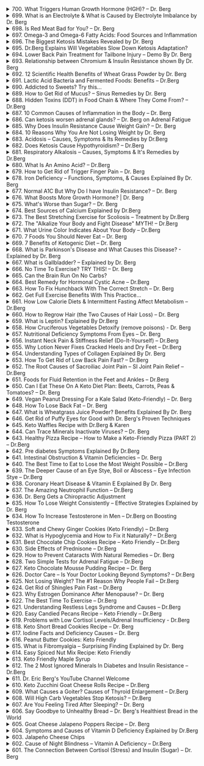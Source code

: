 <details>
<summary>700. What Triggers Human Growth Hormone (HGH)? – Dr. Berg</summary><br>

<a href="https://www.youtube.com/watch?v=TAQZATxnAfI" target="_blank">
    <img src="https://img.youtube.com/vi/TAQZATxnAfI/maxresdefault.jpg" 
        _target="blank" alt="[Youtube]" width="200">
</a>


</details>

<details>
<summary>699. What is an Electrolyte & What is Caused by Electrolyte Imbalance by Dr. Berg</summary><br>

<a href="https://www.youtube.com/watch?v=OBnoVmsPODg" target="_blank">
    <img src="https://img.youtube.com/vi/OBnoVmsPODg/maxresdefault.jpg" 
        _target="blank" alt="[Youtube]" width="200">
</a>


</details>

<details>
<summary>698. Is Red Meat Bad for You? – Dr. Berg</summary><br>

<a href="https://www.youtube.com/watch?v=e1wy2NeItQQ" target="_blank">
    <img src="https://img.youtube.com/vi/e1wy2NeItQQ/maxresdefault.jpg" 
        _target="blank" alt="[Youtube]" width="200">
</a>


</details>

<details>
<summary>697. Omega-3 and Omega-6 Fatty Acids: Food Sources and Inflammation</summary><br>

<a href="https://www.youtube.com/watch?v=iXXBwBMtGmQ" target="_blank">
    <img src="https://img.youtube.com/vi/iXXBwBMtGmQ/maxresdefault.jpg" 
        _target="blank" alt="[Youtube]" width="200">
</a>


</details>

<details>
<summary>696. The Biggest Ketosis Mistakes Revealed by Dr. Berg</summary><br>

<a href="https://www.youtube.com/watch?v=M23vP6GAovg" target="_blank">
    <img src="https://img.youtube.com/vi/M23vP6GAovg/maxresdefault.jpg" 
        _target="blank" alt="[Youtube]" width="200">
</a>


</details>

<details>
<summary>695. Dr.Berg Explains Will Vegetables Slow Down Ketosis Adaptation?</summary><br>

<a href="https://www.youtube.com/watch?v=Pr4u-hK1J6c" target="_blank">
    <img src="https://img.youtube.com/vi/Pr4u-hK1J6c/maxresdefault.jpg" 
        _target="blank" alt="[Youtube]" width="200">
</a>


</details>

<details>
<summary>694. Lower Back Pain Treatment for Tailbone Injury – Demo By Dr. Berg</summary><br>

<a href="https://www.youtube.com/watch?v=HPEC4QsW8E4" target="_blank">
    <img src="https://img.youtube.com/vi/HPEC4QsW8E4/maxresdefault.jpg" 
        _target="blank" alt="[Youtube]" width="200">
</a>


</details>

<details>
<summary>693. Relationship between Chromium & Insulin Resistance shown By Dr. Berg</summary><br>

<a href="https://www.youtube.com/watch?v=RABThDFW000" target="_blank">
    <img src="https://img.youtube.com/vi/RABThDFW000/maxresdefault.jpg" 
        _target="blank" alt="[Youtube]" width="200">
</a>


</details>

<details>
<summary>692. 12 Scientific Health Benefits of Wheat Grass Powder by Dr. Berg</summary><br>

<a href="https://www.youtube.com/watch?v=7W9BJpFMaa4" target="_blank">
    <img src="https://img.youtube.com/vi/7W9BJpFMaa4/maxresdefault.jpg" 
        _target="blank" alt="[Youtube]" width="200">
</a>


</details>

<details>
<summary>691. Lactic Acid Bacteria and Fermented Foods: Benefits – Dr.Berg</summary><br>

<a href="https://www.youtube.com/watch?v=EVy2bxxSI4Q" target="_blank">
    <img src="https://img.youtube.com/vi/EVy2bxxSI4Q/maxresdefault.jpg" 
        _target="blank" alt="[Youtube]" width="200">
</a>


</details>

<details>
<summary>690. Addicted to Sweets? Try this...</summary><br>

<a href="https://www.youtube.com/watch?v=AwJd1qXSfcQ" target="_blank">
    <img src="https://img.youtube.com/vi/AwJd1qXSfcQ/maxresdefault.jpg" 
        _target="blank" alt="[Youtube]" width="200">
</a>


</details>

<details>
<summary>689. How to Get Rid of Mucus? – Sinus Remedies by Dr. Berg</summary><br>

<a href="https://www.youtube.com/watch?v=KrJk0i6AYS8" target="_blank">
    <img src="https://img.youtube.com/vi/KrJk0i6AYS8/maxresdefault.jpg" 
        _target="blank" alt="[Youtube]" width="200">
</a>


</details>

<details>
<summary>688. Hidden Toxins (DDT) in Food Chain & Where They Come From? – Dr.Berg</summary><br>

<a href="https://www.youtube.com/watch?v=6LK2vbthHpM" target="_blank">
    <img src="https://img.youtube.com/vi/6LK2vbthHpM/maxresdefault.jpg" 
        _target="blank" alt="[Youtube]" width="200">
</a>


</details>

<details>
<summary>687. 10 Common Causes of Inflammation in the Body – Dr. Berg</summary><br>

<a href="https://www.youtube.com/watch?v=QO91P9kYt8E" target="_blank">
    <img src="https://img.youtube.com/vi/QO91P9kYt8E/maxresdefault.jpg" 
        _target="blank" alt="[Youtube]" width="200">
</a>


</details>

<details>
<summary>686. Can ketosis worsen adrenal glands? – Dr. Berg on Adrenal Fatigue</summary><br>

<a href="https://www.youtube.com/watch?v=8gDND1jge6w" target="_blank">
    <img src="https://img.youtube.com/vi/8gDND1jge6w/maxresdefault.jpg" 
        _target="blank" alt="[Youtube]" width="200">
</a>


</details>

<details>
<summary>685. Why Does Insulin Resistance Cause Weight Gain? – Dr. Berg</summary><br>

<a href="https://www.youtube.com/watch?v=wducoxnU5YE" target="_blank">
    <img src="https://img.youtube.com/vi/wducoxnU5YE/maxresdefault.jpg" 
        _target="blank" alt="[Youtube]" width="200">
</a>


</details>

<details>
<summary>684. 10 Reasons Why You Are Not Losing Weight by Dr. Berg</summary><br>

<a href="https://www.youtube.com/watch?v=KduElMXY2Fw" target="_blank">
    <img src="https://img.youtube.com/vi/KduElMXY2Fw/maxresdefault.jpg" 
        _target="blank" alt="[Youtube]" width="200">
</a>


</details>

<details>
<summary>683. Acidosis – Causes, Symptoms & Its Remedies by Dr.Berg</summary><br>

<a href="https://www.youtube.com/watch?v=kBIxzPFLAT0" target="_blank">
    <img src="https://img.youtube.com/vi/kBIxzPFLAT0/maxresdefault.jpg" 
        _target="blank" alt="[Youtube]" width="200">
</a>


</details>

<details>
<summary>682. Does Ketosis Cause Hypothyroidism? – Dr.Berg</summary><br>

<a href="https://www.youtube.com/watch?v=wzrwOlna-T0" target="_blank">
    <img src="https://img.youtube.com/vi/wzrwOlna-T0/maxresdefault.jpg" 
        _target="blank" alt="[Youtube]" width="200">
</a>


</details>

<details>
<summary>681. Respiratory Alkalosis – Causes, Symptoms & It's Remedies by Dr.Berg</summary><br>

<a href="https://www.youtube.com/watch?v=FjZQLEcxHI0" target="_blank">
    <img src="https://img.youtube.com/vi/FjZQLEcxHI0/maxresdefault.jpg" 
        _target="blank" alt="[Youtube]" width="200">
</a>


</details>

<details>
<summary>680. What Is An Amino Acid? – Dr.Berg</summary><br>

<a href="https://www.youtube.com/watch?v=cyh6mo2AeaU" target="_blank">
    <img src="https://img.youtube.com/vi/cyh6mo2AeaU/maxresdefault.jpg" 
        _target="blank" alt="[Youtube]" width="200">
</a>


</details>

<details>
<summary>679. How to Get Rid of Trigger Finger Pain – Dr. Berg</summary><br>

<a href="https://www.youtube.com/watch?v=3VdaGyHHrXw" target="_blank">
    <img src="https://img.youtube.com/vi/3VdaGyHHrXw/maxresdefault.jpg" 
        _target="blank" alt="[Youtube]" width="200">
</a>


</details>

<details>
<summary>678. Iron Deficiency – Functions, Symptoms, & Causes Explained By Dr. Berg</summary><br>

<a href="https://www.youtube.com/watch?v=yD3bW2z-yNw" target="_blank">
    <img src="https://img.youtube.com/vi/yD3bW2z-yNw/maxresdefault.jpg" 
        _target="blank" alt="[Youtube]" width="200">
</a>


</details>

<details>
<summary>677. Normal A1C But Why Do I have Insulin Resistance? – Dr. Berg</summary><br>

<a href="https://www.youtube.com/watch?v=9dOK9fR9hDU" target="_blank">
    <img src="https://img.youtube.com/vi/9dOK9fR9hDU/maxresdefault.jpg" 
        _target="blank" alt="[Youtube]" width="200">
</a>


</details>

<details>
<summary>676. What Boosts More Growth Hormone? | Dr. Berg</summary><br>

<a href="https://www.youtube.com/watch?v=fevi1lmDPEU" target="_blank">
    <img src="https://img.youtube.com/vi/fevi1lmDPEU/maxresdefault.jpg" 
        _target="blank" alt="[Youtube]" width="200">
</a>


</details>

<details>
<summary>675. What's Worse than Sugar? – Dr. Berg</summary><br>

<a href="https://www.youtube.com/watch?v=FJC68HbhlYU" target="_blank">
    <img src="https://img.youtube.com/vi/FJC68HbhlYU/maxresdefault.jpg" 
        _target="blank" alt="[Youtube]" width="200">
</a>


</details>

<details>
<summary>674. Best Sources of Calcium Explained by Dr.Berg</summary><br>

<a href="https://www.youtube.com/watch?v=ScXWNQdNBOM" target="_blank">
    <img src="https://img.youtube.com/vi/ScXWNQdNBOM/maxresdefault.jpg" 
        _target="blank" alt="[Youtube]" width="200">
</a>


</details>

<details>
<summary>673. The Best Stretching Exercise for Scoliosis – Treatment by Dr.Berg</summary><br>

<a href="https://www.youtube.com/watch?v=jxuvbZluAPk" target="_blank">
    <img src="https://img.youtube.com/vi/jxuvbZluAPk/maxresdefault.jpg" 
        _target="blank" alt="[Youtube]" width="200">
</a>


</details>

<details>
<summary>672. The "Alkalize Your Body and Fight Disease" MYTH! – Dr.Berg</summary><br>

<a href="https://www.youtube.com/watch?v=hL20rKw8FME" target="_blank">
    <img src="https://img.youtube.com/vi/hL20rKw8FME/maxresdefault.jpg" 
        _target="blank" alt="[Youtube]" width="200">
</a>


</details>

<details>
<summary>671. What Urine Color Indicates About Your Body – Dr.Berg</summary><br>

<a href="https://www.youtube.com/watch?v=rIWb2vlUNaM" target="_blank">
    <img src="https://img.youtube.com/vi/rIWb2vlUNaM/maxresdefault.jpg" 
        _target="blank" alt="[Youtube]" width="200">
</a>


</details>

<details>
<summary>670. 7 Foods You Should Never Eat – Dr. Berg</summary><br>

<a href="https://www.youtube.com/watch?v=Iyf5ViY2AbA" target="_blank">
    <img src="https://img.youtube.com/vi/Iyf5ViY2AbA/maxresdefault.jpg" 
        _target="blank" alt="[Youtube]" width="200">
</a>


</details>

<details>
<summary>669. 7 Benefits of Ketogenic Diet – Dr. Berg</summary><br>

<a href="https://www.youtube.com/watch?v=_VqsQNLZDpE" target="_blank">
    <img src="https://img.youtube.com/vi/_VqsQNLZDpE/maxresdefault.jpg" 
        _target="blank" alt="[Youtube]" width="200">
</a>


</details>

<details>
<summary>668. What is Parkinson's Disease and What Causes this Disease? - Explained by Dr. Berg</summary><br>

<a href="https://www.youtube.com/watch?v=PpKsGcbec0Q" target="_blank">
    <img src="https://img.youtube.com/vi/PpKsGcbec0Q/maxresdefault.jpg" 
        _target="blank" alt="[Youtube]" width="200">
</a>


</details>

<details>
<summary>667. What is Gallbladder? – Explained by Dr. Berg</summary><br>

<a href="https://www.youtube.com/watch?v=UJQmdF_8t9c" target="_blank">
    <img src="https://img.youtube.com/vi/UJQmdF_8t9c/maxresdefault.jpg" 
        _target="blank" alt="[Youtube]" width="200">
</a>


</details>

<details>
<summary>666. No Time To Exercise? TRY THIS! – Dr. Berg</summary><br>

<a href="https://www.youtube.com/watch?v=tbi1q0zgz1o" target="_blank">
    <img src="https://img.youtube.com/vi/tbi1q0zgz1o/maxresdefault.jpg" 
        _target="blank" alt="[Youtube]" width="200">
</a>


</details>

<details>
<summary>665. Can the Brain Run On No Carbs?</summary><br>

<a href="https://www.youtube.com/watch?v=XAil7Y5Gu5o" target="_blank">
    <img src="https://img.youtube.com/vi/XAil7Y5Gu5o/maxresdefault.jpg" 
        _target="blank" alt="[Youtube]" width="200">
</a>


</details>

<details>
<summary>664. Best Remedy for Hormonal Cystic Acne – Dr.Berg</summary><br>

<a href="https://www.youtube.com/watch?v=JE3PeG4hi4w" target="_blank">
    <img src="https://img.youtube.com/vi/JE3PeG4hi4w/maxresdefault.jpg" 
        _target="blank" alt="[Youtube]" width="200">
</a>


</details>

<details>
<summary>663. How To Fix Hunchback With The Correct Stretch – Dr. Berg</summary><br>

<a href="https://www.youtube.com/watch?v=APRTjRmBAhM" target="_blank">
    <img src="https://img.youtube.com/vi/APRTjRmBAhM/maxresdefault.jpg" 
        _target="blank" alt="[Youtube]" width="200">
</a>


</details>

<details>
<summary>662. Get Full Exercise Benefits With This Practice...</summary><br>

<a href="https://www.youtube.com/watch?v=X7WsxOjtM3c" target="_blank">
    <img src="https://img.youtube.com/vi/X7WsxOjtM3c/maxresdefault.jpg" 
        _target="blank" alt="[Youtube]" width="200">
</a>


</details>

<details>
<summary>661. How Low Calorie Diets & Intermittent Fasting Affect Metabolism – Dr.Berg</summary><br>

<a href="https://www.youtube.com/watch?v=mDGcXTGWzaY" target="_blank">
    <img src="https://img.youtube.com/vi/mDGcXTGWzaY/maxresdefault.jpg" 
        _target="blank" alt="[Youtube]" width="200">
</a>


</details>

<details>
<summary>660. How to Regrow Hair (the Two Causes of Hair Loss) – Dr. Berg</summary><br>

<a href="https://www.youtube.com/watch?v=4r8Mf7BL2Pk" target="_blank">
    <img src="https://img.youtube.com/vi/4r8Mf7BL2Pk/maxresdefault.jpg" 
        _target="blank" alt="[Youtube]" width="200">
</a>


</details>

<details>
<summary>659. What is Leptin? Explained By Dr.Berg</summary><br>

<a href="https://www.youtube.com/watch?v=o-K9xpu1pzo" target="_blank">
    <img src="https://img.youtube.com/vi/o-K9xpu1pzo/maxresdefault.jpg" 
        _target="blank" alt="[Youtube]" width="200">
</a>


</details>

<details>
<summary>658. How Cruciferous Vegetables Detoxify (remove poisons) - Dr. Berg</summary><br>

<a href="https://www.youtube.com/watch?v=ym7Jt7rehko" target="_blank">
    <img src="https://img.youtube.com/vi/ym7Jt7rehko/maxresdefault.jpg" 
        _target="blank" alt="[Youtube]" width="200">
</a>


</details>

<details>
<summary>657. Nutritional Deficiency Symptoms From Eyes – Dr. Berg</summary><br>

<a href="https://www.youtube.com/watch?v=3uBArhJVMLU" target="_blank">
    <img src="https://img.youtube.com/vi/3uBArhJVMLU/maxresdefault.jpg" 
        _target="blank" alt="[Youtube]" width="200">
</a>


</details>

<details>
<summary>656. Instant Neck Pain & Stiffness Relief (Do-It-Yourself) – Dr.Berg</summary><br>

<a href="https://www.youtube.com/watch?v=VUtBqJ4rsiQ" target="_blank">
    <img src="https://img.youtube.com/vi/VUtBqJ4rsiQ/maxresdefault.jpg" 
        _target="blank" alt="[Youtube]" width="200">
</a>


</details>

<details>
<summary>655. Why Lotion Never Fixes Cracked Heels and Dry Feet – Dr.Berg</summary><br>

<a href="https://www.youtube.com/watch?v=Z2o0fTIdHKs" target="_blank">
    <img src="https://img.youtube.com/vi/Z2o0fTIdHKs/maxresdefault.jpg" 
        _target="blank" alt="[Youtube]" width="200">
</a>


</details>

<details>
<summary>654. Understanding Types of Collagen Explained By Dr. Berg</summary><br>

<a href="https://www.youtube.com/watch?v=UcSgIhrvaos" target="_blank">
    <img src="https://img.youtube.com/vi/UcSgIhrvaos/maxresdefault.jpg" 
        _target="blank" alt="[Youtube]" width="200">
</a>


</details>

<details>
<summary>653. How To Get Rid of Low Back Pain Fast? – Dr.Berg</summary><br>

<a href="https://www.youtube.com/watch?v=o9jyE-Dcjkk" target="_blank">
    <img src="https://img.youtube.com/vi/o9jyE-Dcjkk/maxresdefault.jpg" 
        _target="blank" alt="[Youtube]" width="200">
</a>


</details>

<details>
<summary>652. The Root Causes of Sacroiliac Joint Pain – SI Joint Pain Relief – Dr.Berg</summary><br>

<a href="https://www.youtube.com/watch?v=_pZT6SzQ9fg" target="_blank">
    <img src="https://img.youtube.com/vi/_pZT6SzQ9fg/maxresdefault.jpg" 
        _target="blank" alt="[Youtube]" width="200">
</a>


</details>

<details>
<summary>651. Foods for Fluid Retention in the Feet and Ankles – Dr.Berg</summary><br>

<a href="https://www.youtube.com/watch?v=YAj4e75Yv8Y" target="_blank">
    <img src="https://img.youtube.com/vi/YAj4e75Yv8Y/maxresdefault.jpg" 
        _target="blank" alt="[Youtube]" width="200">
</a>


</details>

<details>
<summary>650. Can I Eat These On A Keto Diet Plan: Beets, Carrots, Peas & Tomatoes? – Dr. Berg</summary><br>

<a href="https://www.youtube.com/watch?v=krfboRubpKU" target="_blank">
    <img src="https://img.youtube.com/vi/krfboRubpKU/maxresdefault.jpg" 
        _target="blank" alt="[Youtube]" width="200">
</a>


</details>

<details>
<summary>649. Vegan Peanut Dressing For a Kale Salad (Keto-Friendly) – Dr. Berg</summary><br>

<a href="https://www.youtube.com/watch?v=7zlUlznOmq8" target="_blank">
    <img src="https://img.youtube.com/vi/7zlUlznOmq8/maxresdefault.jpg" 
        _target="blank" alt="[Youtube]" width="200">
</a>


</details>

<details>
<summary>648. How To Lose Back Fat – Dr. Berg</summary><br>

<a href="https://www.youtube.com/watch?v=Zeh-fA9Cl3k" target="_blank">
    <img src="https://img.youtube.com/vi/Zeh-fA9Cl3k/maxresdefault.jpg" 
        _target="blank" alt="[Youtube]" width="200">
</a>


</details>

<details>
<summary>647. What is Wheatgrass Juice Powder? Benefits Explained By Dr. Berg</summary><br>

<a href="https://www.youtube.com/watch?v=1r_vun-ERQI" target="_blank">
    <img src="https://img.youtube.com/vi/1r_vun-ERQI/maxresdefault.jpg" 
        _target="blank" alt="[Youtube]" width="200">
</a>


</details>

<details>
<summary>646. Get Rid of Puffy Eyes for Good with Dr. Berg's Proven Techniques</summary><br>

<a href="https://www.youtube.com/watch?v=zGtiylOAtM0" target="_blank">
    <img src="https://img.youtube.com/vi/zGtiylOAtM0/maxresdefault.jpg" 
        _target="blank" alt="[Youtube]" width="200">
</a>


</details>

<details>
<summary>645. Keto Waffles Recipe with Dr.Berg & Karen</summary><br>

<a href="https://www.youtube.com/watch?v=lFsaM8oClaQ" target="_blank">
    <img src="https://img.youtube.com/vi/lFsaM8oClaQ/maxresdefault.jpg" 
        _target="blank" alt="[Youtube]" width="200">
</a>


</details>

<details>
<summary>644. Can Trace Minerals Inactivate Viruses? – Dr. Berg</summary><br>

<a href="https://www.youtube.com/watch?v=XRYGJvD3mkw" target="_blank">
    <img src="https://img.youtube.com/vi/XRYGJvD3mkw/maxresdefault.jpg" 
        _target="blank" alt="[Youtube]" width="200">
</a>


</details>

<details>
<summary>643. Healthy Pizza Recipe – How to Make a Keto-Friendly Pizza (PART 2) – Dr.Berg</summary><br>

<a href="https://www.youtube.com/watch?v=okE3-YV__ck" target="_blank">
    <img src="https://img.youtube.com/vi/okE3-YV__ck/maxresdefault.jpg" 
        _target="blank" alt="[Youtube]" width="200">
</a>


</details>

<details>
<summary>642. Pre diabetes Symptoms Explained By Dr.Berg</summary><br>

<a href="https://www.youtube.com/watch?v=ZQNRIeH101U" target="_blank">
    <img src="https://img.youtube.com/vi/ZQNRIeH101U/maxresdefault.jpg" 
        _target="blank" alt="[Youtube]" width="200">
</a>


</details>

<details>
<summary>641. Intestinal Obstruction & Vitamin Deficiencies – Dr. Berg</summary><br>

<a href="https://www.youtube.com/watch?v=n_TZbz16C-U" target="_blank">
    <img src="https://img.youtube.com/vi/n_TZbz16C-U/maxresdefault.jpg" 
        _target="blank" alt="[Youtube]" width="200">
</a>


</details>

<details>
<summary>640. The Best Time to Eat to Lose the Most Weight Possible – Dr.Berg</summary><br>

<a href="https://www.youtube.com/watch?v=UJQmI3XOHCM" target="_blank">
    <img src="https://img.youtube.com/vi/UJQmI3XOHCM/maxresdefault.jpg" 
        _target="blank" alt="[Youtube]" width="200">
</a>


</details>

<details>
<summary>639. The Deeper Cause of an Eye Stye, Boil or Abscess – Eye Infection Stye – Dr.Berg</summary><br>

<a href="https://www.youtube.com/watch?v=YKl1j0ZCsLE" target="_blank">
    <img src="https://img.youtube.com/vi/YKl1j0ZCsLE/maxresdefault.jpg" 
        _target="blank" alt="[Youtube]" width="200">
</a>


</details>

<details>
<summary>638. Coronary Heart Disease & Vitamin E Explained By Dr. Berg</summary><br>

<a href="https://www.youtube.com/watch?v=KgF99DleFWo" target="_blank">
    <img src="https://img.youtube.com/vi/KgF99DleFWo/maxresdefault.jpg" 
        _target="blank" alt="[Youtube]" width="200">
</a>


</details>

<details>
<summary>637. The Amazing Neutrophil Function – Dr.Berg</summary><br>

<a href="https://www.youtube.com/watch?v=B7Cc7VGpIDw" target="_blank">
    <img src="https://img.youtube.com/vi/B7Cc7VGpIDw/maxresdefault.jpg" 
        _target="blank" alt="[Youtube]" width="200">
</a>


</details>

<details>
<summary>636. Dr. Berg Gets a Chiropractic Adjustment</summary><br>

<a href="https://www.youtube.com/watch?v=EkGDRlmsr1k" target="_blank">
    <img src="https://img.youtube.com/vi/EkGDRlmsr1k/maxresdefault.jpg" 
        _target="blank" alt="[Youtube]" width="200">
</a>


</details>

<details>
<summary>635. How To Lose Weight Consistently – Effective Strategies Explained by Dr. Berg</summary><br>

<a href="https://www.youtube.com/watch?v=YPUWzVSly4U" target="_blank">
    <img src="https://img.youtube.com/vi/YPUWzVSly4U/maxresdefault.jpg" 
        _target="blank" alt="[Youtube]" width="200">
</a>


</details>

<details>
<summary>634. How To Increase Testosterone in Men – Dr.Berg on Boosting Testosterone</summary><br>

<a href="https://www.youtube.com/watch?v=0tj7VfiURuk" target="_blank">
    <img src="https://img.youtube.com/vi/0tj7VfiURuk/maxresdefault.jpg" 
        _target="blank" alt="[Youtube]" width="200">
</a>


</details>

<details>
<summary>633. Soft and Chewy Ginger Cookies (Keto Friendly) – Dr.Berg</summary><br>

<a href="https://www.youtube.com/watch?v=fB4oTr8sgy0" target="_blank">
    <img src="https://img.youtube.com/vi/fB4oTr8sgy0/maxresdefault.jpg" 
        _target="blank" alt="[Youtube]" width="200">
</a>


</details>

<details>
<summary>632. What is Hypoglycemia and How to Fix it Naturally? – Dr.Berg</summary><br>

<a href="https://www.youtube.com/watch?v=n4hTBVFyyKs" target="_blank">
    <img src="https://img.youtube.com/vi/n4hTBVFyyKs/maxresdefault.jpg" 
        _target="blank" alt="[Youtube]" width="200">
</a>


</details>

<details>
<summary>631. Best Chocolate Chip Cookies Recipe – Keto Friendly – Dr.Berg</summary><br>

<a href="https://www.youtube.com/watch?v=XV-TNaYwAuc" target="_blank">
    <img src="https://img.youtube.com/vi/XV-TNaYwAuc/maxresdefault.jpg" 
        _target="blank" alt="[Youtube]" width="200">
</a>


</details>

<details>
<summary>630. Side Effects of Prednisone – Dr.Berg</summary><br>

<a href="https://www.youtube.com/watch?v=DuuRUyO3SW4" target="_blank">
    <img src="https://img.youtube.com/vi/DuuRUyO3SW4/maxresdefault.jpg" 
        _target="blank" alt="[Youtube]" width="200">
</a>


</details>

<details>
<summary>629. How to Prevent Cataracts With Natural Remedies – Dr. Berg</summary><br>

<a href="https://www.youtube.com/watch?v=7d1rOYvv5Xw" target="_blank">
    <img src="https://img.youtube.com/vi/7d1rOYvv5Xw/maxresdefault.jpg" 
        _target="blank" alt="[Youtube]" width="200">
</a>


</details>

<details>
<summary>628. Two Simple Tests for Adrenal Fatigue – Dr.Berg</summary><br>

<a href="https://www.youtube.com/watch?v=mYfUCMCBYGE" target="_blank">
    <img src="https://img.youtube.com/vi/mYfUCMCBYGE/maxresdefault.jpg" 
        _target="blank" alt="[Youtube]" width="200">
</a>


</details>

<details>
<summary>627. Keto Chocolate Mousse Pudding Recipe – Dr. Berg</summary><br>

<a href="https://www.youtube.com/watch?v=T3Levyqu9s4" target="_blank">
    <img src="https://img.youtube.com/vi/T3Levyqu9s4/maxresdefault.jpg" 
        _target="blank" alt="[Youtube]" width="200">
</a>


</details>

<details>
<summary>626. Doctor Care – Is Your Doctor Looking Beyond Symptoms? – Dr.Berg</summary><br>

<a href="https://www.youtube.com/watch?v=1Ie4xrddR3o" target="_blank">
    <img src="https://img.youtube.com/vi/1Ie4xrddR3o/maxresdefault.jpg" 
        _target="blank" alt="[Youtube]" width="200">
</a>


</details>

<details>
<summary>625. Not Losing Weight? The #1 Reason Why People Fail – Dr.Berg</summary><br>

<a href="https://www.youtube.com/watch?v=44EEwcxV7Ls" target="_blank">
    <img src="https://img.youtube.com/vi/44EEwcxV7Ls/maxresdefault.jpg" 
        _target="blank" alt="[Youtube]" width="200">
</a>


</details>

<details>
<summary>624. Get Rid of Shingles Pain Fast – Dr.Berg</summary><br>

<a href="https://www.youtube.com/watch?v=-Xu4BWF-jC0" target="_blank">
    <img src="https://img.youtube.com/vi/-Xu4BWF-jC0/maxresdefault.jpg" 
        _target="blank" alt="[Youtube]" width="200">
</a>


</details>

<details>
<summary>623. Why Estrogen Dominance After Menopause? – Dr. Berg</summary><br>

<a href="https://www.youtube.com/watch?v=WZDUoRjQWyw" target="_blank">
    <img src="https://img.youtube.com/vi/WZDUoRjQWyw/maxresdefault.jpg" 
        _target="blank" alt="[Youtube]" width="200">
</a>


</details>

<details>
<summary>622. The Best Time To Exercise – Dr.Berg</summary><br>

<a href="https://www.youtube.com/watch?v=VQsssG1uEAQ" target="_blank">
    <img src="https://img.youtube.com/vi/VQsssG1uEAQ/maxresdefault.jpg" 
        _target="blank" alt="[Youtube]" width="200">
</a>


</details>

<details>
<summary>621. Understanding Restless Legs Syndrome and Causes – Dr.Berg</summary><br>

<a href="https://www.youtube.com/watch?v=QAoq14NlDQc" target="_blank">
    <img src="https://img.youtube.com/vi/QAoq14NlDQc/maxresdefault.jpg" 
        _target="blank" alt="[Youtube]" width="200">
</a>


</details>

<details>
<summary>620. Easy Candied Pecans Recipe – Keto Friendly – Dr.Berg</summary><br>

<a href="https://www.youtube.com/watch?v=ht498uSzsfk" target="_blank">
    <img src="https://img.youtube.com/vi/ht498uSzsfk/maxresdefault.jpg" 
        _target="blank" alt="[Youtube]" width="200">
</a>


</details>

<details>
<summary>619. Problems with Low Cortisol Levels/Adrenal Insufficiency - Dr.Berg</summary><br>

<a href="https://www.youtube.com/watch?v=K5q4CrlOKNM" target="_blank">
    <img src="https://img.youtube.com/vi/K5q4CrlOKNM/maxresdefault.jpg" 
        _target="blank" alt="[Youtube]" width="200">
</a>


</details>

<details>
<summary>618. Keto Short Bread Cookies Recipe – Dr. Berg</summary><br>

<a href="https://www.youtube.com/watch?v=0G6_jcLGh3U" target="_blank">
    <img src="https://img.youtube.com/vi/0G6_jcLGh3U/maxresdefault.jpg" 
        _target="blank" alt="[Youtube]" width="200">
</a>


</details>

<details>
<summary>617. Iodine Facts and Deficiency Causes – Dr. Berg</summary><br>

<a href="https://www.youtube.com/watch?v=yIytVCMSq2w" target="_blank">
    <img src="https://img.youtube.com/vi/yIytVCMSq2w/maxresdefault.jpg" 
        _target="blank" alt="[Youtube]" width="200">
</a>


</details>

<details>
<summary>616. Peanut Butter Cookies: Keto Friendly</summary><br>

<a href="https://www.youtube.com/watch?v=XgKsiIIR-A8" target="_blank">
    <img src="https://img.youtube.com/vi/XgKsiIIR-A8/maxresdefault.jpg" 
        _target="blank" alt="[Youtube]" width="200">
</a>


</details>

<details>
<summary>615. What is Fibromyalgia – Surprising Finding Explained by Dr. Berg</summary><br>

<a href="https://www.youtube.com/watch?v=J8t74XMziP8" target="_blank">
    <img src="https://img.youtube.com/vi/J8t74XMziP8/maxresdefault.jpg" 
        _target="blank" alt="[Youtube]" width="200">
</a>


</details>

<details>
<summary>614. Easy Spiced Nut Mix Recipe: Keto Friendly</summary><br>

<a href="https://www.youtube.com/watch?v=oGJA7XHpVmw" target="_blank">
    <img src="https://img.youtube.com/vi/oGJA7XHpVmw/maxresdefault.jpg" 
        _target="blank" alt="[Youtube]" width="200">
</a>


</details>

<details>
<summary>613. Keto Friendly Maple Syrup</summary><br>

<a href="https://www.youtube.com/watch?v=nKDLK3ZW19A" target="_blank">
    <img src="https://img.youtube.com/vi/nKDLK3ZW19A/maxresdefault.jpg" 
        _target="blank" alt="[Youtube]" width="200">
</a>


</details>

<details>
<summary>612. The 2 Most Ignored Minerals In Diabetes and Insulin Resistance – Dr.Berg</summary><br>

<a href="https://www.youtube.com/watch?v=z1AOtMEA-Yg" target="_blank">
    <img src="https://img.youtube.com/vi/z1AOtMEA-Yg/maxresdefault.jpg" 
        _target="blank" alt="[Youtube]" width="200">
</a>


</details>

<details>
<summary>611. Dr. Eric Berg's YouTube Channel Welcome</summary><br>

<a href="https://www.youtube.com/watch?v=7VhvSmY9qss" target="_blank">
    <img src="https://img.youtube.com/vi/7VhvSmY9qss/maxresdefault.jpg" 
        _target="blank" alt="[Youtube]" width="200">
</a>


</details>

<details>
<summary>610. Keto Zucchini Goat Cheese Rolls Recipe – Dr.Berg</summary><br>

<a href="https://www.youtube.com/watch?v=Y4m8-AqB-tY" target="_blank">
    <img src="https://img.youtube.com/vi/Y4m8-AqB-tY/maxresdefault.jpg" 
        _target="blank" alt="[Youtube]" width="200">
</a>


</details>

<details>
<summary>609. What Causes a Goiter? Causes of Thyroid Enlargement – Dr.Berg</summary><br>

<a href="https://www.youtube.com/watch?v=3msvCdGOYFQ" target="_blank">
    <img src="https://img.youtube.com/vi/3msvCdGOYFQ/maxresdefault.jpg" 
        _target="blank" alt="[Youtube]" width="200">
</a>


</details>

<details>
<summary>608. Will High Carb Vegetables Stop Ketosis? – Dr.Berg</summary><br>

<a href="https://www.youtube.com/watch?v=JsfkC74qlKw" target="_blank">
    <img src="https://img.youtube.com/vi/JsfkC74qlKw/maxresdefault.jpg" 
        _target="blank" alt="[Youtube]" width="200">
</a>


</details>

<details>
<summary>607. Are You Feeling Tired After Sleeping? – Dr. Berg</summary><br>

<a href="https://www.youtube.com/watch?v=MumtgUt-PFs" target="_blank">
    <img src="https://img.youtube.com/vi/MumtgUt-PFs/maxresdefault.jpg" 
        _target="blank" alt="[Youtube]" width="200">
</a>


</details>

<details>
<summary>606. Say Goodbye to Unhealthy Bread – Dr. Berg's Healthiest Bread in the World</summary><br>

<a href="https://www.youtube.com/watch?v=zsl5ENgZnr0" target="_blank">
    <img src="https://img.youtube.com/vi/zsl5ENgZnr0/maxresdefault.jpg" 
        _target="blank" alt="[Youtube]" width="200">
</a>


</details>

<details>
<summary>605. Goat Cheese Jalapeno Poppers Recipe – Dr. Berg</summary><br>

<a href="https://www.youtube.com/watch?v=U-8RczPkYag" target="_blank">
    <img src="https://img.youtube.com/vi/U-8RczPkYag/maxresdefault.jpg" 
        _target="blank" alt="[Youtube]" width="200">
</a>


</details>

<details>
<summary>604. Symptoms and Causes of Vitamin D Deficiency Explained by Dr.Berg</summary><br>

<a href="https://www.youtube.com/watch?v=lG57mNSDM1M" target="_blank">
    <img src="https://img.youtube.com/vi/lG57mNSDM1M/maxresdefault.jpg" 
        _target="blank" alt="[Youtube]" width="200">
</a>


</details>

<details>
<summary>603. Jalapeño Cheese Chips</summary><br>

<a href="https://www.youtube.com/watch?v=GWqCzMKsrFQ" target="_blank">
    <img src="https://img.youtube.com/vi/GWqCzMKsrFQ/maxresdefault.jpg" 
        _target="blank" alt="[Youtube]" width="200">
</a>


</details>

<details>
<summary>602. Cause of Night Blindness – Vitamin A Deficiency – Dr.Berg</summary><br>

<a href="https://www.youtube.com/watch?v=0ko6qqAvKCA" target="_blank">
    <img src="https://img.youtube.com/vi/0ko6qqAvKCA/maxresdefault.jpg" 
        _target="blank" alt="[Youtube]" width="200">
</a>


</details>

<details>
<summary>601. The Connection Between Cortisol (Stress) and Insulin (Sugar) – Dr. Berg</summary><br>

<a href="https://www.youtube.com/watch?v=jl-eMcz-7Bw" target="_blank">
    <img src="https://img.youtube.com/vi/jl-eMcz-7Bw/maxresdefault.jpg" 
        _target="blank" alt="[Youtube]" width="200">
</a>


</details>

